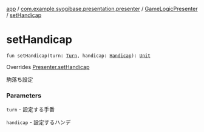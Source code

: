[app](../../index.md) / [com.example.syogibase.presentation.presenter](../index.md) / [GameLogicPresenter](index.md) / [setHandicap](./set-handicap.md)

# setHandicap

`fun setHandicap(turn: `[`Turn`](../../com.example.syogibase.data.value/-turn/index.md)`, handicap: `[`Handicap`](../../com.example.syogibase.data.value/-handicap/index.md)`): `[`Unit`](https://kotlinlang.org/api/latest/jvm/stdlib/kotlin/-unit/index.html)

Overrides [Presenter.setHandicap](../../com.example.syogibase.presentation.contact/-game-view-contact/-presenter/set-handicap.md)

駒落ち設定

### Parameters

`turn` - 設定する手番

`handicap` - 設定するハンデ